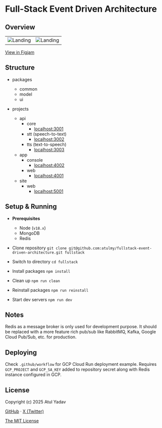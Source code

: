 # Full-Stack Event Driven Architecture

## Overview

<table>
  <tbody>
    <tr>
      <td>
        <img alt="Landing" src="https://raw.githubusercontent.com/atulmy/storage/master/images/fullstack-event-driven-architecture/architecture-overview.png" />
      </td>
      <td>
        <img alt="Landing" src="https://raw.githubusercontent.com/atulmy/storage/master/images/fullstack-event-driven-architecture/data-flow.png" />
      </td>
    </tr>
  </tbody>
</table>

[View in Figjam](https://www.figma.com/board/zCAWl74Q1a6bURhXyx2Pvc/fullstack-event-driven-architecture)

## Structure

- packages

  - common
  - model
  - ui

- projects
  - api
    - core
      - [localhost:3001](http://localhost:3001)
    - stt (speech-to-text)
      - [localhost:3002](http://localhost:3002)
    - tts (text-to-speech)
      - [localhost:3003](http://localhost:3003)
  - app
    - console
      - [localhost:4002](http://localhost:4002)
    - web
      - [localhost:4001](http://localhost:4001)
  - site
    - web
      - [localhost:5001](http://localhost:5001)

## Setup & Running

- **Prerequisites**

  - Node (`v18.x`)
  - MongoDB
  - Redis

- Clone repository `git clone git@github.com:atulmy/fullstack-event-driven-architecture.git fullstack`
- Switch to directory `cd fullstack`
- Install packages `npm install`
- Clean up `npm run clean`
- Reinstall packages `npm run reinstall`
- Start dev servers `npm run dev`

## Notes

Redis as a message broker is only used for development purpose. It should be replaced with a more feature rich pub/sub like RabbitMQ, Kafka, Google Cloud Pub/Sub, etc. for production.

## Deploying

Check `.github/workflow` for GCP Cloud Run deployment example. Requires `GCP_PROJECT` and `GCP_SA_KEY` added to repository secret along with Redis instance configured in GCP.

## License

Copyright (c) 2025 Atul Yadav

[GitHub](http://github.com/atulmy) · [X (Twitter)](https://x.com/atulmy)

[The MIT License](http://www.opensource.org/licenses/mit-license.php)
